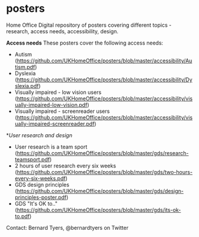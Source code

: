 # posters
Home Office Digital repository of posters covering different topics - research, access needs, accessibility, design.


**Access needs**
These posters cover the following access needs:
* Autism (https://github.com/UKHomeOffice/posters/blob/master/accessibility/Autism.pdf)
* Dyslexia (https://github.com/UKHomeOffice/posters/blob/master/accessibility/Dyslexia.pdf)
* Visually impaired - low vision users (https://github.com/UKHomeOffice/posters/blob/master/accessibility/visually-impaired-low-vision.pdf)
* Visually impaired - screenreader users (https://github.com/UKHomeOffice/posters/blob/master/accessibility/visually-impaired-screenreader.pdf)

**User research and design*
* User research is a team sport (https://github.com/UKHomeOffice/posters/blob/master/gds/research-teamsport.pdf)
* 2 hours of user research every six weeks (https://github.com/UKHomeOffice/posters/blob/master/gds/two-hours-every-six-weeks.pdf)
* GDS design principles (https://github.com/UKHomeOffice/posters/blob/master/gds/design-principles-poster.pdf)
* GDS "It's OK to.." (https://github.com/UKHomeOffice/posters/blob/master/gds/its-ok-to.pdf)



Contact: Bernard Tyers, @bernardtyers on Twitter
